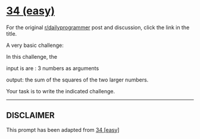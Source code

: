# [34 (easy)](https://www.reddit.com/r/dailyprogrammer/comments/rmmn8/3312012_challenge_34_easy/)

For the original [r/dailyprogrammer](https://www.reddit.com/r/dailyprogrammer/) post and discussion, click the link in the title.

A very basic challenge:

In this challenge, the 

input is are : 3 numbers as arguments

output: the sum of the squares of the two larger numbers.

Your task is to write the indicated challenge.


----
## **DISCLAIMER**
This prompt has been adapted from [34 [easy]](https://www.reddit.com/r/dailyprogrammer/comments/rmmn8/3312012_challenge_34_easy/
)

